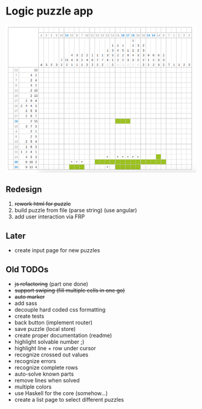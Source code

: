 Logic puzzle app
================

![app screenshot](assets/logic_preview.png)

Redesign
--------

1. ~~rework html for puzzle~~
2. build puzzle from file (parse string) (use angular)
3. add user interaction via FRP

Later
-----

* create input page for new puzzles

Old TODOs
---------

* ~~js refactoring~~ (part one done)
* ~~support swiping (fill multiple cells in one go)~~
* ~~auto marker~~
* add sass
* decouple hard coded css formatting
* create tests
* back button (implement router)
* save puzzle (local store)
* create proper documentation (readme)
* highlight solvable number ;)
* highlight line + row under cursor
* recognize crossed out values
* recognize errors
* recognize complete rows
* auto-solve known parts
* remove lines when solved
* multiple colors
* use Haskell for the core (somehow...)
* create a list page to select different puzzles

